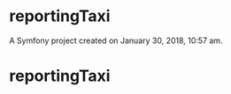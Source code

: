 reportingTaxi
=============

A Symfony project created on January 30, 2018, 10:57 am.
# reportingTaxi
